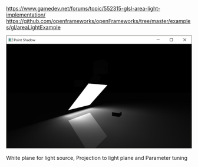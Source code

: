 https://www.gamedev.net/forums/topic/552315-glsl-area-light-implementation/
https://github.com/openframeworks/openFrameworks/tree/master/examples/gl/areaLightExample

[![link text](./screenshots/arealight.jpg)](./screenshots/arealight.jpg)

White plane for light source, Projection to light plane and Parameter tuning